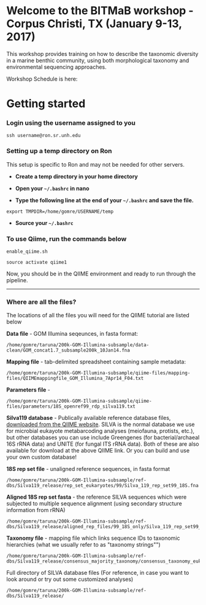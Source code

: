 # Welcome to the BITMaB workshop - Corpus Christi, TX (January 9-13, 2017)

This workshop provides training on how to describe the taxonomic diversity in a marine benthic community, using both morphological taxonomy and environmental sequencing approaches.

Workshop Schedule is here: 

# Getting started
### Login using the username assigned to you

```
ssh username@ron.sr.unh.edu
```
### Setting up a temp directory on Ron
This setup is specific to Ron and may not be needed for other servers.

* **Create a temp directory in your home directory**

* **Open your `~/.bashrc` in nano**

* **Type the following line at the end of your `~/.bashrc` and save the file.**

```
export TMPDIR=/home/gomre/USERNAME/temp
```

* **Source your `~/.bashrc`**

### To use Qiime, run the commands below

```
enable_qiime.sh
```
```
source activate qiime1
```

Now, you should be in the QIIME environment and ready to run through the pipeline. 

***

### Where are all the files?
The locations of all the files you will need for the QIIME tutorial are listed below

**Data file** - GOM Illumina seqeunces, in fasta format:

```
/home/gomre/taruna/200k-GOM-Illumina-subsample/data-clean/GOM_concat1.7_subsample200k_10Jan14.fna
```

**Mapping file** - tab-delimited spreadsheet containing sample metadata:

```
/home/gomre/taruna/200k-GOM-Illumina-subsample/qiime-files/mapping-files/QIIMEmappingfile_GOM_Illumina_7Apr14_F04.txt
```
**Parameters file** - 

```
/home/gomre/taruna/200k-GOM-Illumina-subsample/qiime-files/parameters/18S_openref99_rdp_silva119.txt
```

**Silva119 database** - Publically available reference database files, [downloaded from the QIIME website](http://qiime.org/home_static/dataFiles.html). SILVA is the normal database we use for microbial eukayote metabarcoding analyses (meiofauna, protists, etc.), but other databases you can use include Greengenes (for bacterial/archaeal 16S rRNA data) and UNITE (for fungal ITS rRNA data). Both of these are also available for download at the above QIIME link. Or you can build and use your own custom database! 

**18S rep set file** - unaligned reference sequences, in fasta format

```
/home/gomre/taruna/200k-GOM-Illumina-subsample/ref-dbs/Silva119_release/rep_set_eukaryotes/99/Silva_119_rep_set99_18S.fna
```

**Aligned 18S rep set fasta** - the reference SILVA sequences which were subjected to multiple sequence alignment (using secondary structure information from rRNA)

```
/home/gomre/taruna/200k-GOM-Illumina-subsample/ref-dbs/Silva119_release/aligned_rep_files/99_18S_only/Silva_119_rep_set99_aligned_18S_only.fna
```

**Taxonomy file** - mapping file which links sequence IDs to taxonomic hierarchies (what we usually refer to as "taxonomy strings"")

```
/home/gomre/taruna/200k-GOM-Illumina-subsample/ref-dbs/Silva119_release/consensus_majority_taxonomy/consensus_taxonomy_eukaryotes/99/taxonomy_99_7_levels_consensus.txt
```
Full directory of SILVA database files (For reference, in case you want to look around or try out some customized analyses)

```
/home/gomre/taruna/200k-GOM-Illumina-subsample/ref-dbs/Silva119_release/
```